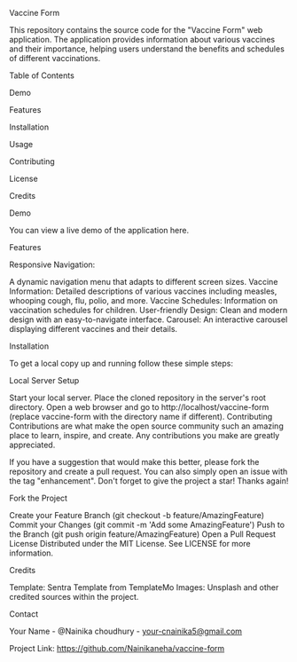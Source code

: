 Vaccine Form


This repository contains the source code for the "Vaccine Form" web application. The application provides information about various vaccines and their importance, helping users understand the benefits and schedules of different vaccinations.

Table of Contents


Demo


Features

Installation

Usage

Contributing

License

Credits

Demo


You can view a live demo of the application here.

Features


Responsive Navigation:

A dynamic navigation menu that adapts to different screen sizes.
Vaccine Information: Detailed descriptions of various vaccines including measles, whooping cough, flu, polio, and more.
Vaccine Schedules: Information on vaccination schedules for children.
User-friendly Design: Clean and modern design with an easy-to-navigate interface.
Carousel: An interactive carousel displaying different vaccines and their details.


Installation

To get a local copy up and running follow these simple steps:



Local Server Setup

Start your local server.
Place the cloned repository in the server's root directory.
Open a web browser and go to http://localhost/vaccine-form (replace vaccine-form with the directory name if different).
Contributing
Contributions are what make the open source community such an amazing place to learn, inspire, and create. Any contributions you make are greatly appreciated.

If you have a suggestion that would make this better, please fork the repository and create a pull request. You can also simply open an issue with the tag "enhancement".
Don't forget to give the project a star! Thanks again!

Fork the Project


Create your Feature Branch (git checkout -b feature/AmazingFeature)
Commit your Changes (git commit -m 'Add some AmazingFeature')
Push to the Branch (git push origin feature/AmazingFeature)
Open a Pull Request
License
Distributed under the MIT License. See LICENSE for more information.

Credits


Template: Sentra Template from TemplateMo
Images: Unsplash and other credited sources within the project.


Contact 

Your Name - @Nainika choudhury - your-cnainika5@gmail.com

Project Link: https://github.com/Nainikaneha/vaccine-form
